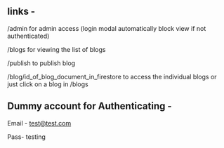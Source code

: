 <h2>links - </h2>

/admin for admin access (login modal automatically block view if not authenticated)

/blogs for viewing the list of blogs

/publish to publish blog

/blog/id_of_blog_document_in_firestore to access the individual blogs or just click on a blog in /blogs


<h2>Dummy account for Authenticating -</h2>

Email - test@test.com


Pass- testing

